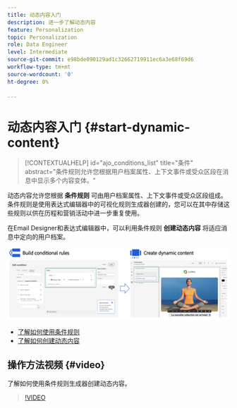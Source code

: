 ```yaml
---
title: 动态内容入门
description: 进一步了解动态内容
feature: Personalization
topic: Personalization
role: Data Engineer
level: Intermediate
source-git-commit: e98bde090129ad1c32662719911ec6a3e68f69d6
workflow-type: tm+mt
source-wordcount: '0'
ht-degree: 0%

---
```



# 动态内容入门 {#start-dynamic-content}

>[!CONTEXTUALHELP]
>id="ajo_conditions_list"
>title="条件"
>abstract="条件规则允许您根据用户档案属性、上下文事件或受众区段在消息中显示多个内容变体。"

动态内容允许您根据 **条件规则** 可由用户档案属性、上下文事件或受众区段组成。 条件规则是使用表达式编辑器中的可视化规则生成器创建的，您可以在其中存储这些规则以供在历程和营销活动中进一步重复使用。

在Email Designer和表达式编辑器中，可以利用条件规则 **创建动态内容** 将适应消息中定向的用户档案。

![](assets/conditions-overview.png)

* [了解如何使用条件规则](create-conditions.md)
* [了解如何创建动态内容](dynamic-content.md)

## 操作方法视频 {#video}

了解如何使用条件规则生成器创建动态内容。

>[!VIDEO](https://video.tv.adobe.com/v/3409815?quality=12)
